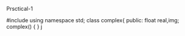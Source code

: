 Prsctical-1

#include<iostream>
using namespace std;
class complex{
  public:
  float real,img;
  complex()
  {
  }
j
